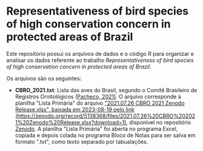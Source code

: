 # Representativeness of bird species of high conservation concern in protected areas of Brazil

Este repositório possui os arquivos de dados e o código R para organizar e analisar os dados referente ao trabalho *Representativeness of bird species of high conservation concern in protected areas of Brazil*.

Os arquivos são os seguintes:

* **CBRO_2021.txt**: Lista das aves do Brasil, segundo o Comitê Brasileiro de Registros Ornitológicos ([Pacheco, 2021)](https://doi.org/10.1007/s43388-021-00058-x). O arquivo corresponde à planilha "Lista Primária" do arquivo ["2021.07.26 CBRO 2021 Zenodo Release.xlsx", baixada em 2023-08-19 pelo link (https://zenodo.org/record/5138368/files/2021.07.26%20CBRO%202021%20Zenodo%20Release.xlsx?download=1)](https://zenodo.org/record/5138368/files/2021.07.26%20CBRO%202021%20Zenodo%20Release.xlsx?download=1), disponível no repositório [Zenodo](https://zenodo.org/record/5138368). A planilha "Lista Primária" foi aberta no programa Excel, copiada e depois colada no programa Bloco de Notas para ser salva em formato ".txt", como texto separado por tabualações.
